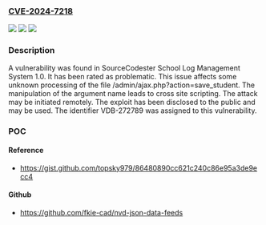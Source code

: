 ### [CVE-2024-7218](https://cve.mitre.org/cgi-bin/cvename.cgi?name=CVE-2024-7218)
![](https://img.shields.io/static/v1?label=Product&message=School%20Log%20Management%20System&color=blue)
![](https://img.shields.io/static/v1?label=Version&message=%3D%201.0%20&color=brighgreen)
![](https://img.shields.io/static/v1?label=Vulnerability&message=CWE-79%20Cross%20Site%20Scripting&color=brighgreen)

### Description

A vulnerability was found in SourceCodester School Log Management System 1.0. It has been rated as problematic. This issue affects some unknown processing of the file /admin/ajax.php?action=save_student. The manipulation of the argument name leads to cross site scripting. The attack may be initiated remotely. The exploit has been disclosed to the public and may be used. The identifier VDB-272789 was assigned to this vulnerability.

### POC

#### Reference
- https://gist.github.com/topsky979/86480890cc621c240c86e95a3de9ecc4

#### Github
- https://github.com/fkie-cad/nvd-json-data-feeds

